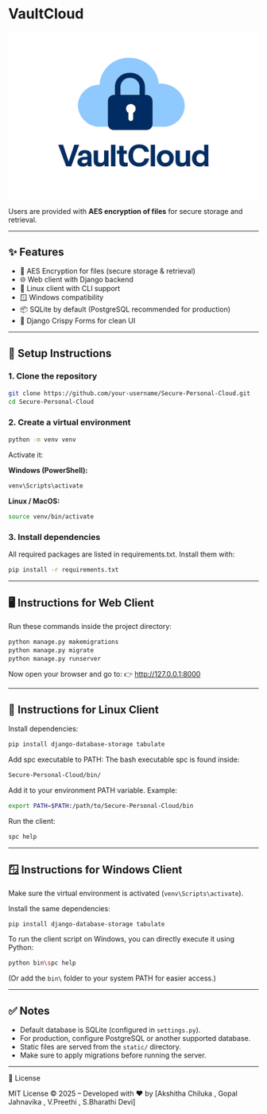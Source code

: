 # VaultCloud

![VaultCloud Logo](secure_personal_cloud\static\images\vaultcloud_logo.png)


Users are provided with **AES encryption of files** for secure storage and retrieval.  

---

## ✨ Features
- 🔑 AES Encryption for files (secure storage & retrieval)  
- 🌐 Web client with Django backend  
- 🐧 Linux client with CLI support  
- 🪟 Windows compatibility  
- 📦 SQLite by default (PostgreSQL recommended for production)  
- 🎨 Django Crispy Forms for clean UI  

---

## 🚀 Setup Instructions

### 1. Clone the repository
```bash
git clone https://github.com/your-username/Secure-Personal-Cloud.git
cd Secure-Personal-Cloud
```

### 2. Create a virtual environment
```bash
python -m venv venv
```
Activate it:

**Windows (PowerShell):**
```bash
venv\Scripts\activate
```
**Linux / MacOS:**
```bash
source venv/bin/activate
```

### 3. Install dependencies
All required packages are listed in requirements.txt. Install them with:
```bash
pip install -r requirements.txt
```

---

## 🖥️ Instructions for Web Client
Run these commands inside the project directory:
```bash
python manage.py makemigrations
python manage.py migrate
python manage.py runserver
```
Now open your browser and go to:
👉 http://127.0.0.1:8000

---

## 🐧 Instructions for Linux Client
Install dependencies:
```bash
pip install django-database-storage tabulate
```
Add spc executable to PATH:
The bash executable spc is found inside:
```bash
Secure-Personal-Cloud/bin/
```
Add it to your environment PATH variable. Example:
```bash
export PATH=$PATH:/path/to/Secure-Personal-Cloud/bin
```
Run the client:
```bash
spc help
```

---

## 🪟 Instructions for Windows Client
Make sure the virtual environment is activated (`venv\Scripts\activate`).

Install the same dependencies:
```bash
pip install django-database-storage tabulate
```
To run the client script on Windows, you can directly execute it using Python:
```bash
python bin\spc help
```
(Or add the `bin\` folder to your system PATH for easier access.)

---

## ✅ Notes
- Default database is SQLite (configured in `settings.py`).
- For production, configure PostgreSQL or another supported database.
- Static files are served from the `static/` directory.
- Make sure to apply migrations before running the server.

---

📜 License

MIT License © 2025 – Developed with ❤️ by [Akshitha Chiluka , Gopal Jahnavika , V.Preethi , S.Bharathi Devi]